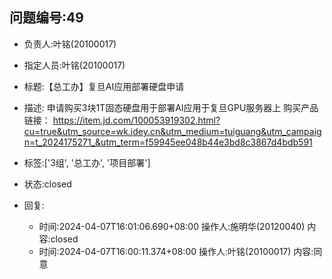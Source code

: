 ## 问题编号:49
- 负责人:叶铭(20100017)
- 指定人员:叶铭(20100017)
- 标题:【总工办】复旦AI应用部署硬盘申请
- 描述:
申请购买3块1T固态硬盘用于部署AI应用于复旦GPU服务器上
购买产品链接：
https://item.jd.com/100053919302.html?cu=true&utm_source=wk.idey.cn&utm_medium=tuiguang&utm_campaign=t_2024175271_&utm_term=f59945ee048b44e3bd8c3867d4bdb591

- 标签:['3组', '总工办', '项目部署']
- 状态:closed
- 回复:
    - 时间:2024-04-07T16:01:06.690+08:00
      操作人:施明华(20120040)
      内容:closed
    - 时间:2024-04-07T16:00:11.374+08:00
      操作人:叶铭(20100017)
      内容:同意